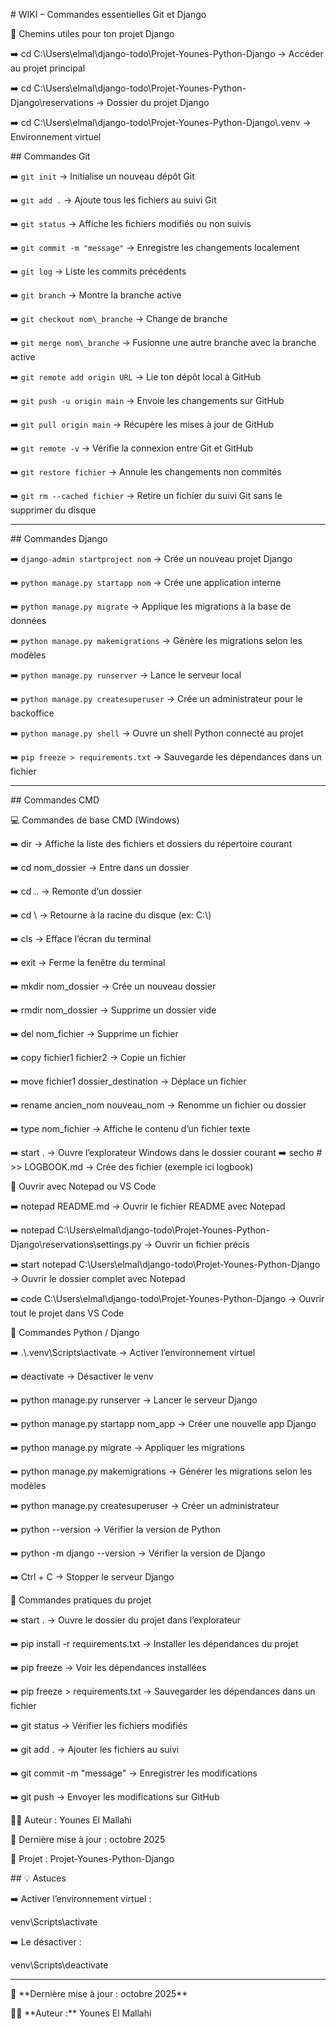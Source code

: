 \#  WIKI – Commandes essentielles Git et Django



📂 Chemins utiles pour ton projet Django



➡️ cd C:\\Users\\elmal\\django-todo\\Projet-Younes-Python-Django → Accéder au projet principal  

➡️ cd C:\\Users\\elmal\\django-todo\\Projet-Younes-Python-Django\\reservations → Dossier du projet Django  

➡️ cd C:\\Users\\elmal\\django-todo\\Projet-Younes-Python-Django\\.venv → Environnement virtuel



\##  Commandes Git



➡️ `git init` → Initialise un nouveau dépôt Git  

➡️ `git add .` → Ajoute tous les fichiers au suivi Git  

➡️ `git status` → Affiche les fichiers modifiés ou non suivis  

➡️ `git commit -m "message"` → Enregistre les changements localement  

➡️ `git log` → Liste les commits précédents  

➡️ `git branch` → Montre la branche active  

➡️ `git checkout nom\_branche` → Change de branche  

➡️ `git merge nom\_branche` → Fusionne une autre branche avec la branche active  

➡️ `git remote add origin URL` → Lie ton dépôt local à GitHub  

➡️ `git push -u origin main` → Envoie les changements sur GitHub  

➡️ `git pull origin main` → Récupère les mises à jour de GitHub  

➡️ `git remote -v` → Vérifie la connexion entre Git et GitHub  

➡️ `git restore fichier` → Annule les changements non commités  

➡️ `git rm --cached fichier` → Retire un fichier du suivi Git sans le supprimer du disque  



---



\##  Commandes Django



➡️ `django-admin startproject nom` → Crée un nouveau projet Django  

➡️ `python manage.py startapp nom` → Crée une application interne  

➡️ `python manage.py migrate` → Applique les migrations à la base de données  

➡️ `python manage.py makemigrations` → Génère les migrations selon les modèles  

➡️ `python manage.py runserver` → Lance le serveur local  

➡️ `python manage.py createsuperuser` → Crée un administrateur pour le backoffice  

➡️ `python manage.py shell` → Ouvre un shell Python connecté au projet  

➡️ `pip freeze > requirements.txt` → Sauvegarde les dépendances dans un fichier  



---



\##  Commandes CMD



💻 Commandes de base CMD (Windows)



➡️ dir → Affiche la liste des fichiers et dossiers du répertoire courant  

➡️ cd nom\_dossier → Entre dans un dossier  

➡️ cd .. → Remonte d’un dossier  

➡️ cd \\ → Retourne à la racine du disque (ex: C:\\)  

➡️ cls → Efface l’écran du terminal  

➡️ exit → Ferme la fenêtre du terminal  

➡️ mkdir nom\_dossier → Crée un nouveau dossier  

➡️ rmdir nom\_dossier → Supprime un dossier vide  

➡️ del nom\_fichier → Supprime un fichier  

➡️ copy fichier1 fichier2 → Copie un fichier  

➡️ move fichier1 dossier\_destination → Déplace un fichier  

➡️ rename ancien\_nom nouveau\_nom → Renomme un fichier ou dossier  

➡️ type nom\_fichier → Affiche le contenu d’un fichier texte  

➡️ start . → Ouvre l’explorateur Windows dans le dossier courant 
➡️ secho # >> LOGBOOK.md  -> Crée des fichier (exemple ici logbook)
   



📝 Ouvrir avec Notepad ou VS Code



➡️ notepad README.md → Ouvrir le fichier README avec Notepad  

➡️ notepad C:\\Users\\elmal\\django-todo\\Projet-Younes-Python-Django\\reservations\\settings.py → Ouvrir un fichier précis  

➡️ start notepad C:\\Users\\elmal\\django-todo\\Projet-Younes-Python-Django → Ouvrir le dossier complet avec Notepad  

➡️ code C:\\Users\\elmal\\django-todo\\Projet-Younes-Python-Django → Ouvrir tout le projet dans VS Code  



🐍 Commandes Python / Django



➡️ .\\.venv\\Scripts\\activate → Activer l’environnement virtuel  

➡️ deactivate → Désactiver le venv  

➡️ python manage.py runserver → Lancer le serveur Django  

➡️ python manage.py startapp nom\_app → Créer une nouvelle app Django  

➡️ python manage.py migrate → Appliquer les migrations  

➡️ python manage.py makemigrations → Générer les migrations selon les modèles  

➡️ python manage.py createsuperuser → Créer un administrateur  

➡️ python --version → Vérifier la version de Python  

➡️ python -m django --version → Vérifier la version de Django  

➡️ Ctrl + C → Stopper le serveur Django  



📁 Commandes pratiques du projet



➡️ start . → Ouvre le dossier du projet dans l’explorateur  

➡️ pip install -r requirements.txt → Installer les dépendances du projet  

➡️ pip freeze → Voir les dépendances installées  

➡️ pip freeze > requirements.txt → Sauvegarder les dépendances dans un fichier  

➡️ git status → Vérifier les fichiers modifiés  

➡️ git add . → Ajouter les fichiers au suivi  

➡️ git commit -m "message" → Enregistrer les modifications  

➡️ git push → Envoyer les modifications sur GitHub  



👨‍💻 Auteur : Younes El Mallahi  

📅 Dernière mise à jour : octobre 2025  

📁 Projet : Projet-Younes-Python-Django





\## 💡 Astuces

➡️ Activer l’environnement virtuel :  

venv\\Scripts\\activate

➡️ Le désactiver :  

venv\\Scripts\\deactivate







---



📅 \*\*Dernière mise à jour : octobre 2025\*\*  

👨‍💻 \*\*Auteur :\*\* Younes El Mallahi







# 
